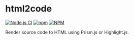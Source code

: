# html2code

[![Node.js CI](https://github.com/f-koehler/code2html/actions/workflows/node.js.yml/badge.svg)](https://github.com/f-koehler/code2html/actions/workflows/node.js.yml)
[![npm](https://img.shields.io/npm/v/code2html)](https://www.npmjs.com/package/code2html)
[![NPM](https://img.shields.io/npm/l/code2html)](https://github.com/f-koehler/code2html/blob/main/LICENSE.txt)

Render source code to HTML using Prism.js or Highlight.js.

